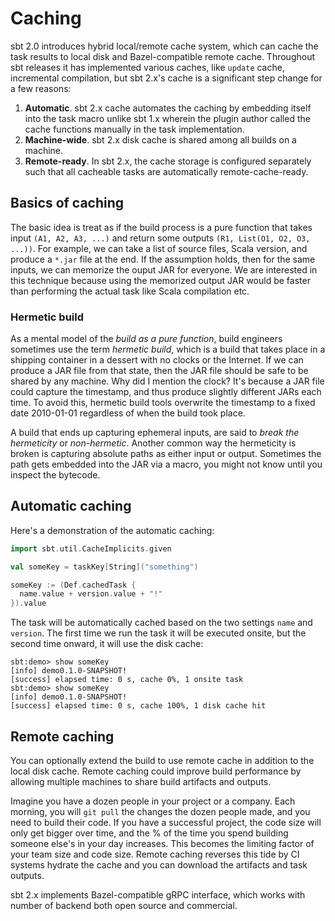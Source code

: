 Caching
=======

sbt 2.0 introduces hybrid local/remote cache system, which can cache the task results to local disk and Bazel-compatible remote cache. Throughout sbt releases it has implemented various caches, like `update` cache, incremental compilation, but sbt 2.x's cache is a significant step change for a few reasons:

1. **Automatic**. sbt 2.x cache automates the caching by embedding itself into the task macro unlike sbt 1.x wherein the plugin author called the cache functions manually in the task implementation.
2. **Machine-wide**. sbt 2.x disk cache is shared among all builds on a machine.
3. **Remote-ready**. In sbt 2.x, the cache storage is configured separately such that all cacheable tasks are automatically remote-cache-ready.

Basics of caching
-----------------

The basic idea is treat as if the build process is a pure function that takes input `(A1, A2, A3, ...)` and return some outputs `(R1, List(O1, O2, O3, ...))`. For example, we can take a list of source files, Scala version, and produce a `*.jar` file at the end. If the assumption holds, then for the same inputs, we can memorize the ouput JAR for everyone. We are interested in this technique because using the memorized output JAR would be faster than performing the actual task like Scala compilation etc.

### Hermetic build

As a mental model of the _build as a pure function_, build engineers sometimes use the term _hermetic build_, which is a build that takes place in a shipping container in a dessert with no clocks or the Internet. If we can produce a JAR file from that state, then the JAR file should be safe to be shared by any machine. Why did I mention the clock? It's because a JAR file could capture the timestamp, and thus produce slightly different JARs each time. To avoid this, hermetic build tools overwrite the timestamp to a fixed date 2010-01-01 regardless of when the build took place.

A build that ends up capturing ephemeral inputs, are said to _break the hermeticity_ or _non-hermetic_. Another common way the hermeticity is broken is capturing absolute paths as either input or output. Sometimes the path gets embedded into the JAR via a macro, you might not know until you inspect the bytecode.

Automatic caching
-----------------

Here's a demonstration of the automatic caching:

```scala
import sbt.util.CacheImplicits.given

val someKey = taskKey[String]("something")

someKey := (Def.cachedTask {
  name.value + version.value + "!"
}).value
```

The task will be automatically cached based on the two settings `name` and `version`. The first time we run the task it will be executed onsite, but the second time onward, it will use the disk cache:

```
sbt:demo> show someKey
[info] demo0.1.0-SNAPSHOT!
[success] elapsed time: 0 s, cache 0%, 1 onsite task
sbt:demo> show someKey
[info] demo0.1.0-SNAPSHOT!
[success] elapsed time: 0 s, cache 100%, 1 disk cache hit
```

Remote caching
--------------

You can optionally extend the build to use remote cache in addition to the local disk cache. Remote caching could improve build performance by allowing multiple machines to share build artifacts and outputs.

Imagine you have a dozen people in your project or a company. Each morning, you will `git pull` the changes the dozen people made, and you need to build their code. If you have a successful project, the code size will only get bigger over time, and the % of the time you spend building someone else's in your day increases. This becomes the limiting factor of your team size and code size. Remote caching reverses this tide by CI systems hydrate the cache and you can download the artifacts and task outputs.

sbt 2.x implements Bazel-compatible gRPC interface, which works with number of backend both open source and commercial.
